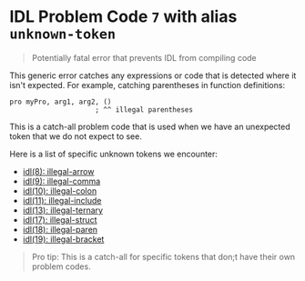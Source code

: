 # IDL Problem Code `7` with alias `unknown-token`

> Potentially fatal error that prevents IDL from compiling code

This generic error catches any expressions or code that is detected where it isn't expected. For example, catching parentheses in function definitions:

```idl
pro myPro, arg1, arg2, ()
                     ; ^^ illegal parentheses
```

This is a catch-all problem code that is used when we have an unexpected token that we do not expect to see.

Here is a list of specific unknown tokens we encounter:

- [idl(8): illegal-arrow](./8.md)
- [idl(9): illegal-comma](./9.md)
- [idl(10): illegal-colon](./10.md)
- [idl(11): illegal-include](./11.md)
- [idl(13): illegal-ternary](./13.md)
- [idl(17): illegal-struct](./17.md)
- [idl(18): illegal-paren](./18.md)
- [idl(19): illegal-bracket](./19.md)

> Pro tip: This is a catch-all for specific tokens that don;t have their own problem codes.
